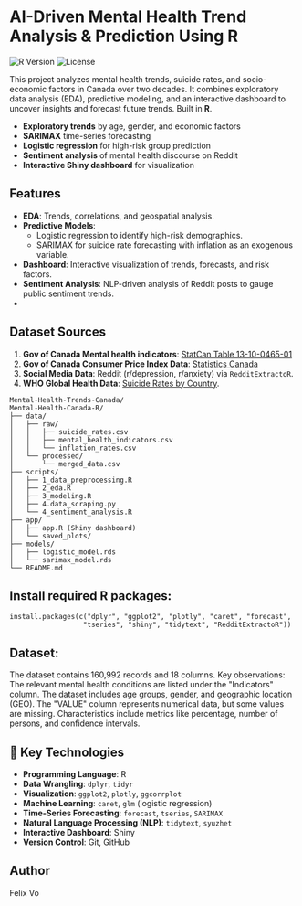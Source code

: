 # AI-Driven Mental Health Trend Analysis & Prediction Using R

![R Version](https://img.shields.io/badge/R-4.3.2-blue)
![License](https://img.shields.io/badge/License-MIT-green)

This project analyzes mental health trends, suicide rates, and socio-economic factors in Canada over two decades. It combines exploratory data analysis (EDA), predictive modeling, and an interactive dashboard to uncover insights and forecast future trends. Built in **R**.

- **Exploratory trends** by age, gender, and economic factors  
- **SARIMAX** time-series forecasting  
- **Logistic regression** for high-risk group prediction  
- **Sentiment analysis** of mental health discourse on Reddit  
- **Interactive Shiny dashboard** for visualization  


## Features
- **EDA**: Trends, correlations, and geospatial analysis.
- **Predictive Models**:  
  - Logistic regression to identify high-risk demographics.  
  - SARIMAX for suicide rate forecasting with inflation as an exogenous variable.  
- **Dashboard**: Interactive visualization of trends, forecasts, and risk factors.
- **Sentiment Analysis**: NLP-driven analysis of Reddit posts to gauge public sentiment trends.
- 
## Dataset Sources
1. **Gov of Canada Mental health indicators**: [StatCan Table 13-10-0465-01](https://open.canada.ca/data/dataset/a9863f45-6a1a-4277-ae0f-2d9cb61d413a/resource/2caa55d4-370c-41bc-a662-5ee67da3c074)
2. **Gov of Canada Consumer Price Index Data**: [Statistics Canada](https://www150.statcan.gc.ca/t1/tbl1/en/tv.action?pid=1810000401&pickMembers%5B0%5D=1.2&cubeTimeFrame.startMonth=01&cubeTimeFrame.startYear=2002&cubeTimeFrame.endMonth=12&cubeTimeFrame.endYear=2022&referencePeriods=20020101%2C20221201)
3. **Social Media Data**: Reddit (r/depression, r/anxiety) via `RedditExtractoR`.
4. **WHO Global Health Data**: [Suicide Rates by Country](https://www.who.int/data/gho).
```
Mental-Health-Trends-Canada/
Mental-Health-Canada-R/
├── data/
│   ├── raw/
│   │   ├── suicide_rates.csv
│   │   ├── mental_health_indicators.csv
│   │   └── inflation_rates.csv
│   └── processed/
│       └── merged_data.csv
├── scripts/
│   ├── 1_data_preprocessing.R
│   ├── 2_eda.R
│   ├── 3_modeling.R
│   ├── 4.data_scraping.py
│   └── 4_sentiment_analysis.R
├── app/
│   ├── app.R (Shiny dashboard)
│   └── saved_plots/
├── models/
│   ├── logistic_model.rds
│   └── sarimax_model.rds
└── README.md
```
## Install required R packages:
```
install.packages(c("dplyr", "ggplot2", "plotly", "caret", "forecast", 
                  "tseries", "shiny", "tidytext", "RedditExtractoR"))
```

## Dataset:

The dataset contains 160,992 records and 18 columns. Key observations:
The relevant mental health conditions are listed under the "Indicators" column.
The dataset includes age groups, gender, and geographic location (GEO).
The "VALUE" column represents numerical data, but some values are missing.
Characteristics include metrics like percentage, number of persons, and confidence intervals.

## 🔧 Key Technologies
- **Programming Language**: R  
- **Data Wrangling**: `dplyr`, `tidyr`  
- **Visualization**: `ggplot2`, `plotly`, `ggcorrplot`  
- **Machine Learning**: `caret`, `glm` (logistic regression)  
- **Time-Series Forecasting**: `forecast`, `tseries`, `SARIMAX`  
- **Natural Language Processing (NLP)**: `tidytext`, `syuzhet`  
- **Interactive Dashboard**: Shiny  
- **Version Control**: Git, GitHub

## Author
Felix Vo
